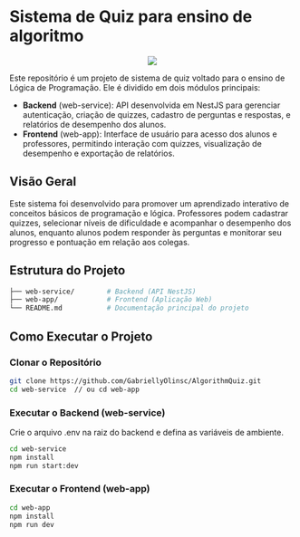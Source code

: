 # Sistema de Quiz para ensino de algoritmo

<p align="center">
   <img src="https://img.shields.io/static/v1?label=STATUS&message=IN PROGRESS&color=RED&style=for-the-badge" #vitrinedev/>
</p>

Este repositório é um projeto de sistema de quiz voltado para o ensino de Lógica de Programação. Ele é dividido em dois módulos principais:
- **Backend** (web-service): API desenvolvida em NestJS para gerenciar autenticação, criação de quizzes, cadastro de perguntas e respostas, e relatórios de desempenho dos alunos.
- **Frontend** (web-app): Interface de usuário para acesso dos alunos e professores, permitindo interação com quizzes, visualização de desempenho e exportação de relatórios.

## Visão Geral
Este sistema foi desenvolvido para promover um aprendizado interativo de conceitos básicos de programação e lógica. Professores podem cadastrar quizzes, selecionar níveis de dificuldade e acompanhar o desempenho dos alunos, enquanto alunos podem responder às perguntas e monitorar seu progresso e pontuação em relação aos colegas.


## Estrutura do Projeto
```bash
├── web-service/        # Backend (API NestJS)
├── web-app/            # Frontend (Aplicação Web)
└── README.md           # Documentação principal do projeto
```

## Como Executar o Projeto

### Clonar o Repositório

```bash
git clone https://github.com/GabriellyOlinsc/AlgorithmQuiz.git
cd web-service  // ou cd web-app
```

### Executar o Backend (web-service)
Crie o arquivo .env na raiz do backend e defina as variáveis de ambiente.

```bash
cd web-service
npm install
npm run start:dev
```

### Executar o Frontend (web-app)
```bash
cd web-app
npm install
npm run dev
```
